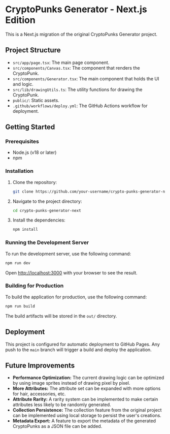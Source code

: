 # CryptoPunks Generator - Next.js Edition

This is a Next.js migration of the original CryptoPunks Generator project.

## Project Structure

- `src/app/page.tsx`: The main page component.
- `src/components/Canvas.tsx`: The component that renders the CryptoPunk.
- `src/components/Generator.tsx`: The main component that holds the UI and logic.
- `src/lib/drawingUtils.ts`: The utility functions for drawing the CryptoPunk.
- `public/`: Static assets.
- `.github/workflows/deploy.yml`: The GitHub Actions workflow for deployment.

## Getting Started

### Prerequisites

- Node.js (v18 or later)
- npm

### Installation

1. Clone the repository:
   ```bash
   git clone https://github.com/your-username/crypto-punks-generator-next.git
   ```
2. Navigate to the project directory:
   ```bash
   cd crypto-punks-generator-next
   ```
3. Install the dependencies:
   ```bash
   npm install
   ```

### Running the Development Server

To run the development server, use the following command:

```bash
npm run dev
```

Open [http://localhost:3000](http://localhost:3000) with your browser to see the result.

### Building for Production

To build the application for production, use the following command:

```bash
npm run build
```

The build artifacts will be stored in the `out/` directory.

## Deployment

This project is configured for automatic deployment to GitHub Pages. Any push to the `main` branch will trigger a build and deploy the application.

## Future Improvements

- **Performance Optimization:** The current drawing logic can be optimized by using image sprites instead of drawing pixel by pixel.
- **More Attributes:** The attribute set can be expanded with more options for hair, accessories, etc.
- **Attribute Rarity:** A rarity system can be implemented to make certain attributes less likely to be randomly generated.
- **Collection Persistence:** The collection feature from the original project can be implemented using local storage to persist the user's creations.
- **Metadata Export:** A feature to export the metadata of the generated CryptoPunks as a JSON file can be added.
